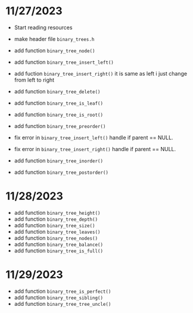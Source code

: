 # 11/27/2023

- Start reading resources
- make header file `binary_trees.h`
- add function `binary_tree_node()`
- add function `binary_tree_insert_left()`
- add fuction `binary_tree_insert_right()` it is same as left i just change from left to right
- add function `binary_tree_delete()`
- add function `binary_tree_is_leaf()`
- add function `binary_tree_is_root()`
- add function `binary_tree_preorder()`

- fix error in `binary_tree_insert_left()` handle if parent == NULL.
- fix error in `binary_tree_insert_right()` handle if parent == NULL.

- add function `binary_tree_inorder()`
- add function `binary_tree_postorder()`

# 11/28/2023

- add function `binary_tree_height()`
- add function `binary_tree_depth()`
- add function `binary_tree_size()`
- add function `binary_tree_leaves()`
- add function `binary_tree_nodes()`
- add function `binary_tree_balance()`
- add function `binary_tree_is_full()`

# 11/29/2023

- add function `binary_tree_is_perfect()`
- add function `binary_tree_sibling()`
- add function `binary_tree_tree_uncle()`
